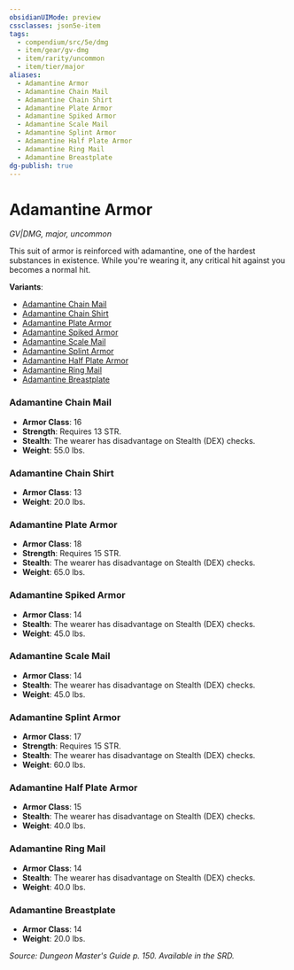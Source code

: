 ```yaml
---
obsidianUIMode: preview
cssclasses: json5e-item
tags:
  - compendium/src/5e/dmg
  - item/gear/gv-dmg
  - item/rarity/uncommon
  - item/tier/major
aliases:
  - Adamantine Armor
  - Adamantine Chain Mail
  - Adamantine Chain Shirt
  - Adamantine Plate Armor
  - Adamantine Spiked Armor
  - Adamantine Scale Mail
  - Adamantine Splint Armor
  - Adamantine Half Plate Armor
  - Adamantine Ring Mail
  - Adamantine Breastplate
dg-publish: true
---
```

# Adamantine Armor
*GV|DMG, major, uncommon*  


This suit of armor is reinforced with adamantine, one of the hardest substances in existence. While you're wearing it, any critical hit against you becomes a normal hit.

**Variants**:
- [Adamantine Chain Mail](#Adamantine%20Chain%20Mail)
- [Adamantine Chain Shirt](#Adamantine%20Chain%20Shirt)
- [Adamantine Plate Armor](#Adamantine%20Plate%20Armor)
- [Adamantine Spiked Armor](#Adamantine%20Spiked%20Armor)
- [Adamantine Scale Mail](#Adamantine%20Scale%20Mail)
- [Adamantine Splint Armor](#Adamantine%20Splint%20Armor)
- [Adamantine Half Plate Armor](#Adamantine%20Half%20Plate%20Armor)
- [Adamantine Ring Mail](#Adamantine%20Ring%20Mail)
- [Adamantine Breastplate](#Adamantine%20Breastplate)

### Adamantine Chain Mail

- **Armor Class**: 16
- **Strength**: Requires 13 STR.
- **Stealth**: The wearer has disadvantage on Stealth (DEX) checks.
- **Weight**: 55.0 lbs.

### Adamantine Chain Shirt

- **Armor Class**: 13
- **Weight**: 20.0 lbs.

### Adamantine Plate Armor

- **Armor Class**: 18
- **Strength**: Requires 15 STR.
- **Stealth**: The wearer has disadvantage on Stealth (DEX) checks.
- **Weight**: 65.0 lbs.

### Adamantine Spiked Armor

- **Armor Class**: 14
- **Stealth**: The wearer has disadvantage on Stealth (DEX) checks.
- **Weight**: 45.0 lbs.

### Adamantine Scale Mail

- **Armor Class**: 14
- **Stealth**: The wearer has disadvantage on Stealth (DEX) checks.
- **Weight**: 45.0 lbs.

### Adamantine Splint Armor

- **Armor Class**: 17
- **Strength**: Requires 15 STR.
- **Stealth**: The wearer has disadvantage on Stealth (DEX) checks.
- **Weight**: 60.0 lbs.

### Adamantine Half Plate Armor

- **Armor Class**: 15
- **Stealth**: The wearer has disadvantage on Stealth (DEX) checks.
- **Weight**: 40.0 lbs.

### Adamantine Ring Mail

- **Armor Class**: 14
- **Stealth**: The wearer has disadvantage on Stealth (DEX) checks.
- **Weight**: 40.0 lbs.

### Adamantine Breastplate

- **Armor Class**: 14
- **Weight**: 20.0 lbs.


*Source: Dungeon Master's Guide p. 150. Available in the SRD.*